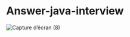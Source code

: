 # Answer-java-interview

![Capture d’écran (8)](https://user-images.githubusercontent.com/43423295/147558821-bf14f301-68f8-4292-9a04-4ae99db43eb2.png)
